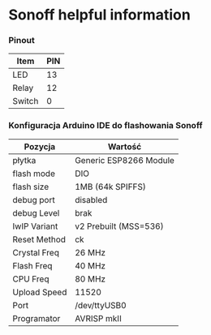 # Sonoff helpful information

### Pinout
Item | PIN
---- | ---
LED | 13
Relay | 12
Switch | 0

### Konfiguracja Arduino IDE do flashowania Sonoff

Pozycja | Wartość
------- | -------
płytka | Generic ESP8266 Module
flash mode | DIO
flash size | 1MB (64k SPIFFS)
debug port | disabled
debug Level | brak
IwIP Variant | v2 Prebuilt (MSS=536)
Reset Method | ck
Crystal Freq | 26 MHz
Flash Freq | 40 MHz
CPU Freq | 80 MHz
Upload Speed | 11520
Port | /dev/ttyUSB0
Programator | AVRISP mkII
